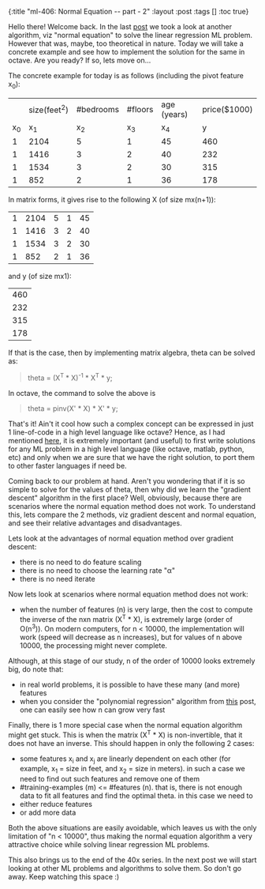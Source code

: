 {:title "ml-406: Normal Equation -- part - 2"
 :layout :post
 :tags  []
 :toc true}

Hello there! Welcome back. In the last [post](http://www.golb.in/ml-405-normal-equation-part-1-49.html) we took a look at another algorithm, viz "normal equation" to solve the linear regression ML problem. However that was, maybe, too theoretical in nature. Today we will take a concrete example and see how to implement the solution for the same in octave. Are you ready? If so, lets move on&hellip;

The concrete example for today is as follows (including the pivot feature x<sub>0</sub>):

<table class="table table-bordered"> <tbody>
<tr><td></td><td>size(feet<sup>2</sup>)</td><td>#bedrooms</td><td>#floors</td><td>age (years)</td><td>price($1000)</td></tr>
<tr><td>x<sub>0</sub></td><td>x<sub>1</sub></td><td>x<sub>2</sub></td><td>x<sub>3</sub></td><td>x<sub>4</sub></td><td>y</td></tr>
<tr><td>1</td><td>2104</td><td>5</td><td>1</td><td>45</td><td>460</td></tr>
<tr><td>1</td><td>1416</td><td>3</td><td>2</td><td>40</td><td>232</td></tr>
<tr><td>1</td><td>1534</td><td>3</td><td>2</td><td>30</td><td>315</td></tr>
<tr><td>1</td><td>852</td><td>2</td><td>1</td><td>36</td><td>178</td></tr>
</tbody> </table>

In matrix forms, it gives rise to the following X (of size mx(n+1)):

<table class="table table-bordered"> <tbody>
<tr><td>1</td><td>2104</td><td>5</td><td>1</td><td>45</td></tr>
<tr><td>1</td><td>1416</td><td>3</td><td>2</td><td>40</td></tr>
<tr><td>1</td><td>1534</td><td>3</td><td>2</td><td>30</td></tr>
<tr><td>1</td><td>852</td><td>2</td><td>1</td><td>36</td></tr>
</tbody> </table>

and y (of size mx1):

<table class="table table-bordered"> <tbody>
<tr><td>460</td></tr>
<tr><td>232</td></tr>
<tr><td>315</td></tr>
<tr><td>178</td></tr>
</tbody> </table>

If that is the case, then by implementing matrix algebra, theta can be solved as:

> theta = (X<sup>T</sup> * X)<sup>-1</sup> * X<sup>T</sup> * y;

In octave, the command to solve the above is

> theta = pinv(X' * X) * X' * y;

That's it! Ain't it cool how such a complex concept can be expressed in just 1 line-of-code in a high level language like octave? Hence, as I had mentioned [here](http://www.golb.in/ml-201-octave-1-36.html), it is extremely important (and useful) to first write solutions for any ML problem in a high level language (like octave, matlab, python, etc) and only when we are sure that we have the right solution, to port them to other faster languages if need be.

Coming back to our problem at hand. Aren't you wondering that if it is so simple to solve for the values of theta, then why did we learn the "gradient descent" algorithm in the first place? Well, obviously, because there are scenarios where the normal equation method does not work. To understand this, lets compare the 2 methods, viz gradient descent and normal equation, and see their relative advantages and disadvantages.

Lets look at the advantages of normal equation method over gradient descent:

* there is no need to do feature scaling
* there is no need to choose the learning rate "&alpha;"
* there is no need iterate

Now lets look at scenarios where normal equation method does not work:

* when the number of features (n) is very large, then the cost to compute the inverse of the nxn matrix (X<sup>T</sup> * X), is extremely large (order of O(n<sup>3</sup>)). On modern computers, for n < 10000, the implementation will work (speed will decrease as n increases), but for values of n above 10000, the processing might never complete.

Although, at this stage of our study, n of the order of 10000 looks extremely big, do note that:

* in real world problems, it is possible to have these many (and more) features
* when you consider the "polynomial regression" algorithm from [this](http://www.golb.in/ml-404-feature-choice-and-polynomial-regression-48.html) post, one can easily see how n can grow very fast

Finally, there is 1 more special case when the normal equation algorithm might get stuck. This is when the matrix (X<sup>T</sup> * X) is non-invertible, that it does not have an inverse. This should happen in only the following 2 cases:

* some features x<sub>i</sub> and x<sub>j</sub> are linearly dependent on each other (for example, x<sub>1</sub> = size in feet, and x<sub>2</sub> = size in meters). in such a case we need to find out such features and remove one of them
* \#training-examples (m) <= #features (n). that is, there is not enough data to fit all features and find the optimal theta. in this case we need to
* either reduce features
* or add more data

Both the above situations are easily avoidable, which leaves us with the only limitation of "n < 10000", thus making the normal equation algorithm a very attractive choice while solving linear regression ML problems.

This also brings us to the end of the 40x series. In the next post we will start looking at other ML problems and algorithms to solve them. So don't go away. Keep watching this space :)
